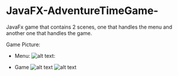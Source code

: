 # JavaFX-AdventureTimeGame-
JavaFx game that contains 2 scenes, one that handles the menu and another one that handles the game.

Game Picture:
- Menu:
![alt text](https://github.com/cristyevr94/JavaFX-AdventureTimeGame-/blob/master/Menu.PNG):

- Game
![alt text](https://github.com/cristyevr94/JavaFX-AdventureTimeGame-/blob/master/Game1.PNG)
![alt text](https://github.com/cristyevr94/JavaFX-AdventureTimeGame-/blob/master/Game2.PNG)

